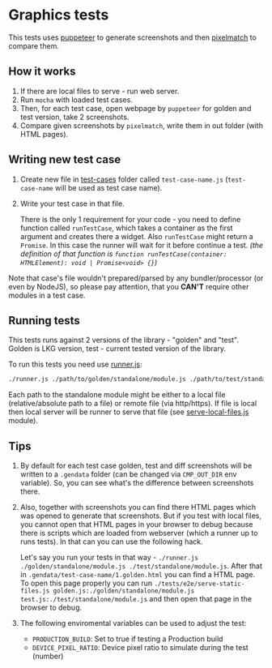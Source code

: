 # Graphics tests

This tests uses [puppeteer](https://github.com/GoogleChrome/puppeteer) to generate screenshots and then [pixelmatch](https://github.com/mapbox/pixelmatch) to compare them.

## How it works

1. If there are local files to serve - run web server.
1. Run `mocha` with loaded test cases.
1. Then, for each test case, open webpage by `puppeteer` for golden and test version, take 2 screenshots.
1. Compare given screenshots by `pixelmatch`, write them in out folder (with HTML pages).

## Writing new test case

1. Create new file in [test-cases](./test-cases) folder called `test-case-name.js` (`test-case-name` will be used as test case name).

1. Write your test case in that file.

    There is the only 1 requirement for your code - you need to define function called `runTestCase`, which takes a container as the first argument and creates there a widget.
    Also `runTestCase` might return a `Promise`. In this case the runner will wait for it before continue a test.
    _(the definition of that function is `function runTestCase(container: HTMLElement): void | Promise<void> {}`)_

Note that case's file wouldn't prepared/parsed by any bundler/processor (or even by NodeJS), so please pay attention, that you **CAN'T** require other modules in a test case.

## Running tests

This tests runs against 2 versions of the library - "golden" and "test". Golden is LKG version, test - current tested version of the library.

To run this tests you need use [runner.js](./runner.js):

```bash
./runner.js ./path/to/golden/standalone/module.js ./path/to/test/standalone/module.js
```

Each path to the standalone module might be either to a local file (relative/absolute path to a file) or remote file (via http/https).
If file is local then local server will be runner to serve that file (see [serve-local-files.js](../serve-local-files.js) module).

## Tips

1. By default for each test case golden, test and diff screenshots will be written to a `.gendata` folder (can be changed via `CMP_OUT_DIR` env variable).
    So, you can see what's the difference between screenshots there.

1. Also, together with screenshots you can find there HTML pages which was opened to generate that screenshots.
    But if you test with local files, you cannot open that HTML pages in your browser to debug because there is scripts which are loaded from webserver (which a runner up to runs tests).
    In that can you can use the following hack.

    Let's say you run your tests in that way - `./runner.js ./golden/standalone/module.js ./test/standalone/module.js`.
    After that in `.gendata/test-case-name/1.golden.html` you can find a HTML page.
    To open this page properly you can run `./tests/e2e/serve-static-files.js golden.js:./golden/standalone/module.js test.js:./test/standalone/module.js` and then open that page in the browser to debug.

1. The following enviromental variables can be used to adjust the test:

    - `PRODUCTION_BUILD`: Set to true if testing a Production build
    - `DEVICE_PIXEL_RATIO`: Device pixel ratio to simulate during the test (number)
